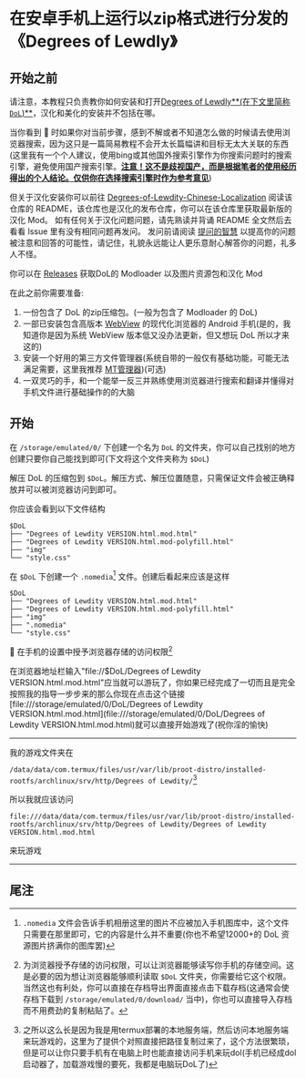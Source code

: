 # 在安卓手机上运行以zip格式进行分发的《Degrees of Lewdly》

## 开始之前

请注意，本教程只负责教你如何安装和打开<u>Degrees of Lewdly**(在下文里简称 `DoL`)**</u>，汉化和美化的安装并不包括在哪。

当你看到 :monocle_face: 时如果你对当前步骤，感到不解或者不知道怎么做的时候请去使用浏览器搜索，因为这只是一篇简易教程不会开太长篇幅讲和目标无太大关联的东西(这里我有一个个人建议，使用bing或其他国外搜索引擎作为你搜索问题时的搜索引擎，避免使用国产搜索引擎。<u>**注意！这不是歧视国产，而是根据笔者的使用经历得出的个人结论。仅供你在选择搜索引擎时作为参考意见**</u>)

但关于汉化安装你可以前往 [Degrees-of-Lewdity-Chinese-Localization](https://github.com/Eltirosto/Degrees-of-Lewdity-Chinese-Localization) 阅读该仓库的 README，该仓库也是汉化的发布仓库，你可以在该仓库里获取最新版的汉化 Mod。
如有任何关于汉化问题问题，请先熟读并背诵 README 全文然后去看看 Issue 里有没有相同问题再发问。
发问前请阅读 [提问的智慧](https://lug.ustc.edu.cn/wiki/doc/smart-questions) 以提高你的问题被注意和回答的可能性，请记住，礼貌永远能让人更乐意耐心解答你的问题，礼多人不怪。

你可以在 [Releases](https://github.com/Eltirosto/Degrees-of-Lewdity-Chinese-Localization/releases) 获取DoL的 Modloader 以及图片资源包和汉化 Mod

在此之前你需要准备:

 1. 一份包含了 DoL 的zip压缩包。(一般为包含了 Modloader 的 DoL)
 2. 一部已安装包含高版本 <u>WebView</u> 的现代化浏览器的 Android 手机(是的，我知道你是因为系统 WebView 版本低又没办法更新，但又想玩 DoL 所以才来这的)
 3. 安装一个好用的第三方文件管理器(系统自带的一般仅有基础功能，可能无法满足需要，这里我推荐 [MT管理器](https://mt2.cn/download/))(可选)
 3. 一双灵巧的手，和一个能举一反三并熟练使用浏览器进行搜索和翻译并懂得对手机文件进行基础操作的的大脑

## 开始

在 `/storage/emulated/0/` 下创建一个名为 `DoL` 的文件夹，你可以自己找别的地方创建只要你自己能找到即可(下文将这个文件夹称为 `$DoL`)

解压 DoL 的压缩包到 `$DoL`。解压方式、解压位置随意，只需保证文件会被正确释放并可以被浏览器访问到即可。

你应该会看到以下文件结构
```
$DoL
├── "Degrees of Lewdity VERSION.html.mod.html"
├── "Degrees of Lewdity VERSION.html.mod-polyfill.html"
├── "img"
└── "style.css"
```

在 `$DoL` 下创建一个 `.nomedia`[^1] 文件。创建后看起来应该是这样
```
$DoL
├── "Degrees of Lewdity VERSION.html.mod.html"
├── "Degrees of Lewdity VERSION.html.mod-polyfill.html"
├── "img"
├── ".nomedia"
└── "style.css"
```

:monocle_face: 在手机的设置中授予浏览器存储的访问权限[^2]

在浏览器地址栏输入"file://$DoL/Degrees of Lewdity VERSION.html.mod.html"应当就可以游玩了，你如果已经完成了一切而且是完全按照我的指导一步步来的那么你现在点击这个链接[file:///storage/emulated/0/DoL/Degrees of Lewdity VERSION.html.mod.html](file:///storage/emulated/0/DoL/Degrees of Lewdity VERSION.html.mod.html)就可以直接开始游戏了(祝你淫的愉快)

---

我的游戏文件夹在

`/data/data/com.termux/files/usr/var/lib/proot-distro/installed-rootfs/archlinux/srv/http/Degrees of Lewdity/`[^3]

所以我就应该访问

`file:///data/data/com.termux/files/usr/var/lib/proot-distro/installed-rootfs/archlinux/srv/http/Degrees of Lewdity/Degrees of Lewdity VERSION.html.mod.html`

来玩游戏

---

## 尾注

[^1]: `.nomedia` 文件会告诉手机相册这里的图片不应被加入手机图库中，这个文件只需要在那里即可，它的内容是什么并不重要(你也不希望12000+的 DoL 资源图片挤满你的图库罢)

[^2]: 为浏览器授予存储的访问权限，可以让浏览器能够读写你手机的存储空间。这是必要的因为想让浏览器能够顺利读取 `$DoL` 文件夹，你需要给它这个权限。当然这也有利处，你可以直接在存档导出界面直接点击下载存档(这通常会使存档下载到 `/storage/emulated/0/download/` 当中)，你也可以直接导入存档而不用费劲的复制粘贴了。

[^3]: 之所以这么长是因为我是用termux部署的本地服务端，然后访问本地服务端来玩游戏的，这里为了提供个对照直接把路径复制过来了，这个方法很繁琐，但是可以让你只要手机有在电脑上时也能直接访问手机来玩dol(手机已经成dol启动器了，加载游戏慢的要死，我都是电脑玩DoL了)
